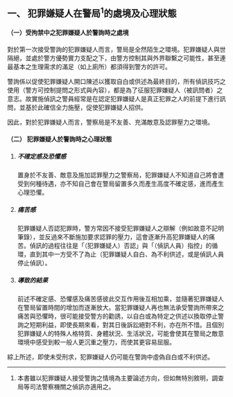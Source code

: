 ## 一、 犯罪嫌疑人在警局<sup>1</sup>的處境及心理狀態

#### （一）受拘禁中之犯罪嫌疑人於警詢時之處境

對於第一次接受警詢的犯罪嫌疑人而言，警局是全然陌生之環境。犯罪嫌疑人與世隔絕，並處於警方優勢實力支配之下，由警方控制其與外界聯繫之可能性，甚至連最基本之生理需求的滿足（如上廁所）都須得到警方的許可。

警詢係以促使犯罪嫌疑人開口陳述以獲取自白或供述為最終目的，所有偵訊技巧之使用（警方可控制提問之形式與內容），都是為了征服犯罪嫌疑人（被訊問者）之意志。故實施偵訊之警員經常是在認定犯罪嫌疑人是真正犯罪之人的前提下進行訊問，並基於此確信全力施壓，促使犯罪嫌疑人招供。

因此，對於犯罪嫌疑人而言，警察局是不友善、充滿敵意及認罪壓力之環境。

#### （二） 犯罪嫌疑人於警詢時之心理狀態

1. ##### 不確定感及恐懼感

   置身於不友善、敵意及施加認罪壓力之警察局，犯罪嫌疑人不知道自己將會遭受到何種待遇，亦不知自己會在警局留置多久而產生高度不確定感，進而產生心理恐懼。

2. ##### 痛苦感

   犯罪嫌疑人否認犯罪時，警方常因不接受犯罪嫌疑人之辯解（例如故意不記明筆錄），並反過來不斷施加要求認罪的壓力，這會逐漸升高犯罪嫌疑人的痛苦。偵訊的過程往往是「（犯罪嫌疑人）否認」與「（偵訊人員）指控」的循環，直到其中一方受不了為止（犯罪嫌疑人自白、為不利供述，或是偵訊人員停止偵訊）。

3. ##### 導致的結果

   前述不確定感、恐懼感及痛苦感彼此交互作用後互相加乘，並隨著犯罪嫌疑人在警局留置時間的增加而逐漸放大。當犯罪嫌疑人再也無法承受警詢所帶來之痛苦與恐懼時，很可能接受警方的勸誘，以自白或為特定之供述以換取停止警詢之短期利益，即使長期來看，對其日後訴訟絕對不利，亦在所不惜。且個別犯罪嫌疑人的特殊人格特質、身體狀況、生活狀況，可能會使其在警局之敵意環境中感受到較一般人更沉重之壓力，而使其更容易屈服。

綜上所述，即使未受刑求，犯罪嫌疑人仍可能在警詢中虛偽自白或不利供述。

---

1. 本書雖以犯罪嫌疑人接受警詢之情境為主要論述方向，但如無特別敘明，調查局等司法警察機關之偵訊亦適用之。